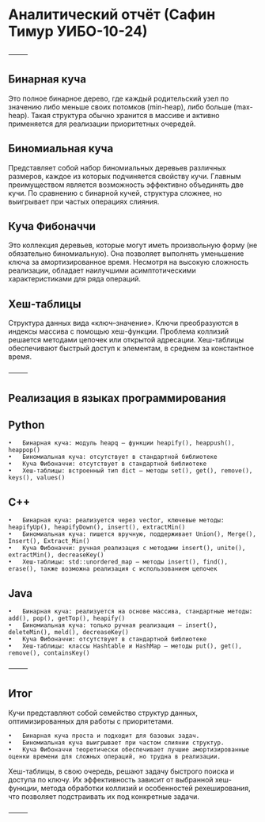 # Аналитический отчёт (Сафин Тимур УИБО-10-24)

⸻

## Бинарная куча

Это полное бинарное дерево, где каждый родительский узел по значению либо меньше своих потомков (min-heap), либо больше (max-heap). Такая структура обычно хранится в массиве и активно применяется для реализации приоритетных очередей.

## Биномиальная куча

Представляет собой набор биномиальных деревьев различных размеров, каждое из которых подчиняется свойству кучи. Главным преимуществом является возможность эффективно объединять две кучи. По сравнению с бинарной кучей, структура сложнее, но выигрывает при частых операциях слияния.

## Куча Фибоначчи

Это коллекция деревьев, которые могут иметь произвольную форму (не обязательно биномиальную). Она позволяет выполнять уменьшение ключа за амортизированное время. Несмотря на высокую сложность реализации, обладает наилучшими асимптотическими характеристиками для ряда операций.

## Хеш-таблицы

Структура данных вида «ключ–значение». Ключи преобразуются в индексы массива с помощью хеш-функции. Проблема коллизий решается методами цепочек или открытой адресации. Хеш-таблицы обеспечивают быстрый доступ к элементам, в среднем за константное время.

⸻

## Реализация в языках программирования

## Python
	•	Бинарная куча: модуль heapq — функции heapify(), heappush(), heappop()
	•	Биномиальная куча: отсутствует в стандартной библиотеке
	•	Куча Фибоначчи: отсутствует в стандартной библиотеке
	•	Хеш-таблицы: встроенный тип dict — методы set(), get(), remove(), keys(), values()

## C++
	•	Бинарная куча: реализуется через vector, ключевые методы: heapifyUp(), heapifyDown(), insert(), extractMin()
	•	Биномиальная куча: пишется вручную, поддерживает Union(), Merge(), Insert(), Extract_Min()
	•	Куча Фибоначчи: ручная реализация с методами insert(), unite(), extractMin(), decreaseKey()
	•	Хеш-таблицы: std::unordered_map — методы insert(), find(), erase(), также возможна реализация с использованием цепочек

## Java
	•	Бинарная куча: реализуется на основе массива, стандартные методы: add(), pop(), getTop(), heapify()
	•	Биномиальная куча: только ручная реализация — insert(), deleteMin(), meld(), decreaseKey()
	•	Куча Фибоначчи: отсутствует в стандартной библиотеке
	•	Хеш-таблицы: классы Hashtable и HashMap — методы put(), get(), remove(), containsKey()

⸻

## Итог

Кучи представляют собой семейство структур данных, оптимизированных для работы с приоритетами.

	•	Бинарная куча проста и подходит для базовых задач.
	•	Биномиальная куча выигрывает при частом слиянии структур.
	•	Куча Фибоначчи теоретически обеспечивает лучшие амортизированные оценки времени для сложных операций, но трудна в реализации.

Хеш-таблицы, в свою очередь, решают задачу быстрого поиска и доступа по ключу. Их эффективность зависит от выбранной хеш-функции, метода обработки коллизий и особенностей рехеширования, что позволяет подстраивать их под конкретные задачи.

⸻
